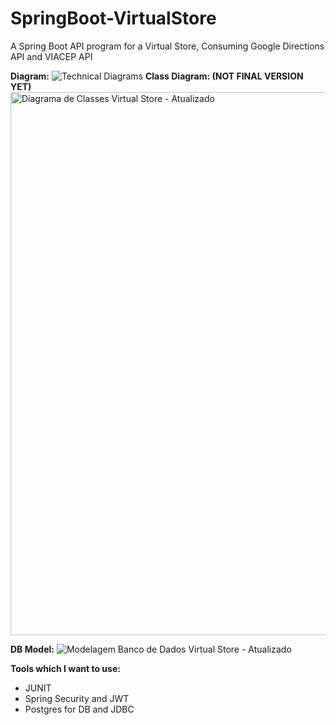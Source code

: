 # SpringBoot-VirtualStore
A Spring Boot API program for a Virtual Store, Consuming Google Directions API and VIACEP API

**Diagram:**
![Technical Diagrams](https://github.com/guilhermeRizzatto/SpringBoot-VirtualStore/assets/126302322/b90d23aa-4e8b-4c47-b240-56be809b0b5c)
**Class Diagram:  (NOT FINAL VERSION YET)**<img width="869" alt="Diagrama de Classes Virtual Store - Atualizado" src="https://github.com/guilhermeRizzatto/SpringBoot-VirtualStore/assets/126302322/f963c7da-646f-4aec-a816-821bf5eccbbd">
<br>

**DB Model:** 
![Modelagem Banco de Dados Virtual Store - Atualizado](https://github.com/guilhermeRizzatto/SpringBoot-VirtualStore/assets/126302322/ab0605e6-2bd0-40aa-aa87-29c9876661a3)
<br>

**Tools which I want to use:**<br>
- JUNIT<br>
- Spring Security and JWT<br>
- Postgres for DB and JDBC<br>

